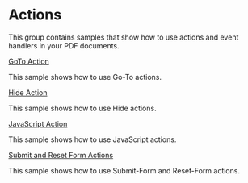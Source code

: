 # Actions
This group contains samples that show how to use actions and event handlers in your PDF documents.

[GoTo Action](/Samples/Actions/GoToAction)

This sample shows how to use Go-To actions.

[Hide Action](/Samples/Actions/HideAction)

This sample shows how to use Hide actions.

[JavaScript Action](/Samples/Actions/JavaScriptAction)

This sample shows how to use JavaScript actions.

[Submit and Reset Form Actions](/Samples/Actions/SubmitResetFormActions)

This sample shows how to use Submit-Form and Reset-Form actions.
